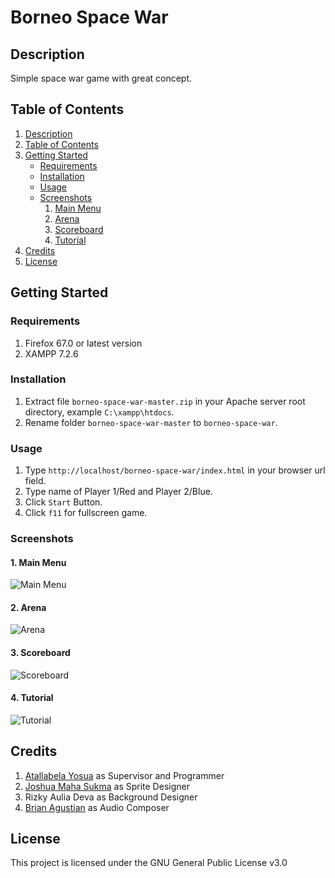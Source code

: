# Borneo Space War

## Description

Simple space war game with great concept.

## Table of Contents

1. [Description](#description)
2. [Table of Contents](#table-of-contents)
3. [Getting Started](#getting-started)
   - [Requirements](#requirements)
   - [Installation](#installation)
   - [Usage](#usage)
   - [Screenshots](#screenshots)
     1. [Main Menu](#1-main-menu)
     2. [Arena](#2-arena)
     3. [Scoreboard](#3-scoreboard)
     4. [Tutorial](#4-tutorial)
4. [Credits](#credits)
5. [License](#license)

## Getting Started

### Requirements

1. Firefox 67.0 or latest version
2. XAMPP 7.2.6

### Installation

1. Extract file ```borneo-space-war-master.zip``` in your Apache server root directory, example ```C:\xampp\htdocs```.
2. Rename folder ```borneo-space-war-master``` to ```borneo-space-war```.

### Usage

1. Type ```http://localhost/borneo-space-war/index.html``` in your browser url field.
2. Type name of Player 1/Red and Player 2/Blue.
3. Click ```Start``` Button.
4. Click ```f11``` for fullscreen game.

### Screenshots

#### 1. Main Menu

![Main Menu](https://borneodreamspacelaboratory.files.wordpress.com/2019/05/1.png)

#### 2. Arena

![Arena](https://borneodreamspacelaboratory.files.wordpress.com/2019/05/2.png)

#### 3. Scoreboard

![Scoreboard](https://borneodreamspacelaboratory.files.wordpress.com/2019/05/3.png)

#### 4. Tutorial

![Tutorial](https://borneodreamspacelaboratory.files.wordpress.com/2019/05/4.png)

## Credits

1. [Atallabela Yosua](https://github.com/A-Naive-Dreamer) as Supervisor and Programmer
2. [Joshua Maha Sukma](https://github.com/NormalPerson01) as Sprite Designer
3. Rizky Aulia Deva as Background Designer
4. [Brian Agustian](https://github.com/codex191) as Audio Composer

## License

This project is licensed under the GNU General Public License v3.0

